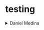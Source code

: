 # testing
<details>
<summary>Daniel Medina</summary>
<font color="red">
correo: ratx150@hotmail.com
codigo: 20152020046
<img src="img/m.jpg"></img>
algo de informacion
</font>
</details>
